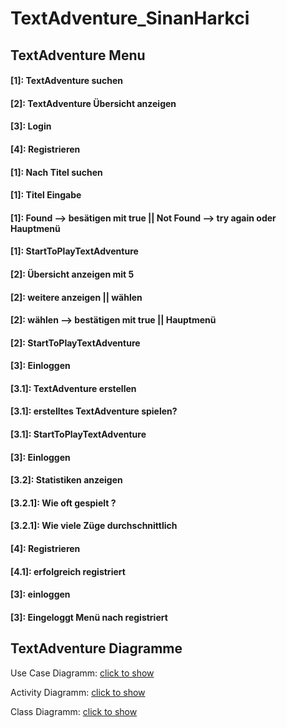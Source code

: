 # TextAdventure_SinanHarkci

## TextAdventure Menu

#### [1]: TextAdventure suchen
#### [2]: TextAdventure Übersicht anzeigen
#### [3]: Login
#### [4]: Registrieren

#### [1]: Nach Titel suchen
#### [1]: Titel Eingabe
#### [1]: Found --> besätigen mit true || Not Found --> try again oder Hauptmenü
#### [1]: StartToPlayTextAdventure

#### [2]: Übersicht anzeigen mit 5
#### [2]: weitere anzeigen || wählen 
#### [2]: wählen --> bestätigen mit true || Hauptmenü
#### [2]: StartToPlayTextAdventure

#### [3]: Einloggen
#### [3.1]: TextAdventure erstellen 
#### [3.1]: erstelltes TextAdventure spielen?
#### [3.1]: StartToPlayTextAdventure

#### [3]: Einloggen
#### [3.2]: Statistiken anzeigen
#### [3.2.1]: Wie oft gespielt ? 
#### [3.2.1]: Wie viele Züge durchschnittlich


#### [4]:   Registrieren
#### [4.1]: erfolgreich registriert 
#### [3]: einloggen
#### [3]: Eingeloggt Menü nach registriert

## TextAdventure Diagramme

Use Case Diagramm: [click to show](https://github.com/SHBNKR/TextAdventure_SinanHarkci/blob/master/TextAdventure_UseCaseDiagram.PNG)

Activity Diagramm: [click to show](https://github.com/SHBNKR/TextAdventure_SinanHarkci/blob/master/TextAdventure_ActivityDiagram.png)

Class Diagramm: [click to show](https://github.com/SHBNKR/TextAdventure_SinanHarkci/blob/master/TextAdventure_ClassDiagram.png)
